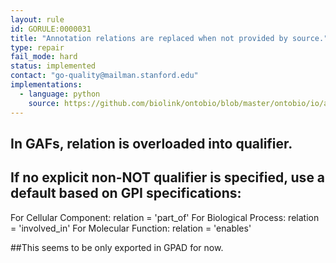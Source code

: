 ```yaml
---
layout: rule
id: GORULE:0000031
title: "Annotation relations are replaced when not provided by source."
type: repair
fail_mode: hard
status: implemented
contact: "go-quality@mailman.stanford.edu"
implementations:
  - language: python
    source: https://github.com/biolink/ontobio/blob/master/ontobio/io/assocparser.py#L390
---
```

## In GAFs, relation is overloaded into qualifier.
## If no explicit non-NOT qualifier is specified, use a default based on GPI specifications:
For Cellular Component: relation = 'part_of'
For Biological Process: relation = 'involved_in'
For Molecular Function: relation = 'enables'

##This seems to be only exported in GPAD for now.
